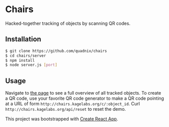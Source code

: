 # Chairs

Hacked-together tracking of objects by scanning QR codes.

## Installation

```bash
$ git clone https://github.com/quadnix/chairs
$ cd chairs/server
$ npm install
$ node server.js [port]
```

## Usage

Navigate to [the page](http://chairs.kagelabs.org/) to see a full overview of all tracked objects. To create a QR code, use your favorite QR code generator to make a QR code pointing at a URL of form `http://chairs.kagelabs.org/c/:object_id`. Curl `http://chairs.kagelabs.org/api/reset` to reset the demo.


This project was bootstrapped with [Create React App](https://github.com/facebookincubator/create-react-app).

